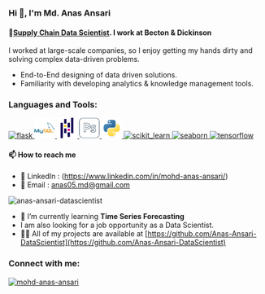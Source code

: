 ### Hi 👋, I'm Md. Anas Ansari

#### 💼<ins>Supply Chain Data Scientist</ins>. I work at Becton & Dickinson

I worked at large-scale companies, so I enjoy getting my hands dirty and solving complex data-driven problems.

- End-to-End designing of data driven solutions.
- Familiarity with developing analytics & knowledge management tools.

<h3 align="left">Languages and Tools:</h3>
<p align="left"> <a href="https://flask.palletsprojects.com/" target="_blank" rel="noreferrer"> <img src="https://www.vectorlogo.zone/logos/pocoo_flask/pocoo_flask-icon.svg" alt="flask" width="40" height="40"/> </a> <a href="https://www.mysql.com/" target="_blank" rel="noreferrer"> <img src="https://raw.githubusercontent.com/devicons/devicon/master/icons/mysql/mysql-original-wordmark.svg" alt="mysql" width="40" height="40"/> </a> <a href="https://pandas.pydata.org/" target="_blank" rel="noreferrer"> <img src="https://raw.githubusercontent.com/devicons/devicon/2ae2a900d2f041da66e950e4d48052658d850630/icons/pandas/pandas-original.svg" alt="pandas" width="40" height="40"/> </a> <a href="https://www.photoshop.com/en" target="_blank" rel="noreferrer"> <img src="https://raw.githubusercontent.com/devicons/devicon/master/icons/photoshop/photoshop-line.svg" alt="photoshop" width="40" height="40"/> </a> <a href="https://www.python.org" target="_blank" rel="noreferrer"> <img src="https://raw.githubusercontent.com/devicons/devicon/master/icons/python/python-original.svg" alt="python" width="40" height="40"/> </a> <a href="https://scikit-learn.org/" target="_blank" rel="noreferrer"> <img src="https://upload.wikimedia.org/wikipedia/commons/0/05/Scikit_learn_logo_small.svg" alt="scikit_learn" width="40" height="40"/> </a> <a href="https://seaborn.pydata.org/" target="_blank" rel="noreferrer"> <img src="https://seaborn.pydata.org/_images/logo-mark-lightbg.svg" alt="seaborn" width="40" height="40"/> </a> <a href="https://www.tensorflow.org" target="_blank" rel="noreferrer"> <img src="https://www.vectorlogo.zone/logos/tensorflow/tensorflow-icon.svg" alt="tensorflow" width="40" height="40"/> </a> </p>

#### 📫 How to reach me

- 🔗 LinkedIn : (https://www.linkedin.com/in/mohd-anas-ansari/)
- 📧 Email : anas05.md@gmail.com

<p align="left"> <img src="https://komarev.com/ghpvc/?username=anas-ansari-datascientist&label=Profile%20views&color=0e75b6&style=flat" alt="anas-ansari-datascientist" /> </p>

- 🌱 I’m currently learning **Time Series Forecasting**
- I am also looking for a job opportunity as a Data Scientist.
- 👨‍💻 All of my projects are available at [https://github.com/Anas-Ansari-DataScientist](https://github.com/Anas-Ansari-DataScientist)

<h3 align="left">Connect with me:</h3>
<p align="left">
<a href="https://linkedin.com/in/mohd-anas-ansari" target="blank"><img align="center" src="https://raw.githubusercontent.com/rahuldkjain/github-profile-readme-generator/master/src/images/icons/Social/linked-in-alt.svg" alt="mohd-anas-ansari" height="30" width="40" /></a>
</p>
